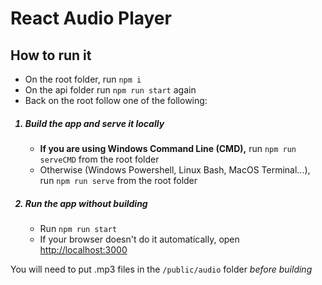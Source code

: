 # React Audio Player
## How to run it
* On the root folder, run `npm i`
* On the api folder run `npm run start` again
* Back on the root follow one of the following:
<ol>
  <h5><li>Build the app and serve it locally</li></h5>
  <ul>
    <li><strong>If you are using Windows Command Line (CMD),</strong> run <code>npm run serveCMD</code> from the root folder</li>
    <li>Otherwise (Windows Powershell, Linux Bash, MacOS Terminal...), run <code>npm run serve</code> from the root folder</li>
  </ul>

  <h5><li>Run the app without building</li></h5>
  <ul>
    <li>Run <code>npm run start</code></li>
    <li>If your browser doesn't do it automatically, open <a href="http://localhost:3000">http://localhost:3000</a></li>
  </ul>
</ol>

You will need to put .mp3 files in the `/public/audio` folder *before building*